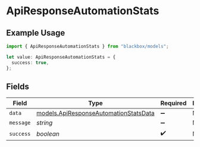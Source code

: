 # ApiResponseAutomationStats

## Example Usage

```typescript
import { ApiResponseAutomationStats } from "blackbox/models";

let value: ApiResponseAutomationStats = {
  success: true,
};
```

## Fields

| Field                                                                                | Type                                                                                 | Required                                                                             | Description                                                                          |
| ------------------------------------------------------------------------------------ | ------------------------------------------------------------------------------------ | ------------------------------------------------------------------------------------ | ------------------------------------------------------------------------------------ |
| `data`                                                                               | [models.ApiResponseAutomationStatsData](../models/apiresponseautomationstatsdata.md) | :heavy_minus_sign:                                                                   | N/A                                                                                  |
| `message`                                                                            | *string*                                                                             | :heavy_minus_sign:                                                                   | N/A                                                                                  |
| `success`                                                                            | *boolean*                                                                            | :heavy_check_mark:                                                                   | N/A                                                                                  |
